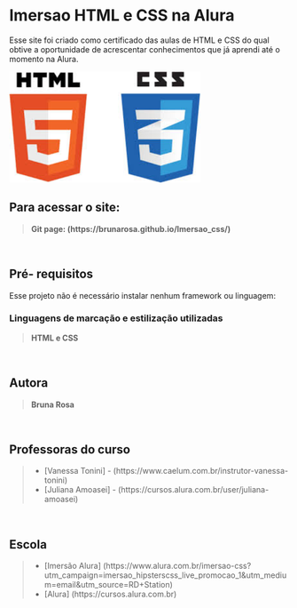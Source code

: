 <h1> Imersao HTML e CSS na Alura</h1>

Esse site foi criado como certificado das aulas de HTML e CSS do qual obtive a oportunidade de acrescentar conhecimentos que já aprendi até o momento na Alura.

<img src="./src/files/icones-css-html.jpeg" alt="Icons HTML and Css" height="200">

<br>
<h2>Para acessar o site:</h2>
<blockquote><b>Git page: (https://brunarosa.github.io/Imersao_css/)</b></blockquote>

<br>
<h2>Pré- requisitos</h2>

Esse projeto não é necessário instalar nenhum framework ou linguagem:

<h3>Linguagens de marcação e estilização utilizadas</h3>
<blockquote><b>HTML e CSS</b></blockquote>

<br>
<h2>Autora</h2>
<blockquote><b>Bruna Rosa</b></blockquote>

<br>
<h2>Professoras do curso</h2>
<blockquote>
    <ul>
        <li>[Vanessa Tonini] - (https://www.caelum.com.br/instrutor-vanessa-tonini)</li>
        <li>[Juliana Amoasei] - (https://cursos.alura.com.br/user/juliana-amoasei)</li>
    </ul>
</blockquote>

<br>
<h2>Escola</h2>

<blockquote>
    <ul>
        <li>[Imersão Alura]
            (https://www.alura.com.br/imersao-css?utm_campaign=imersao_hipsterscss_live_promocao_1&utm_medium=email&utm_source=RD+Station)
        </li>
        <li>[Alura] (https://cursos.alura.com.br)</li>
    </ul>
</blockquote>